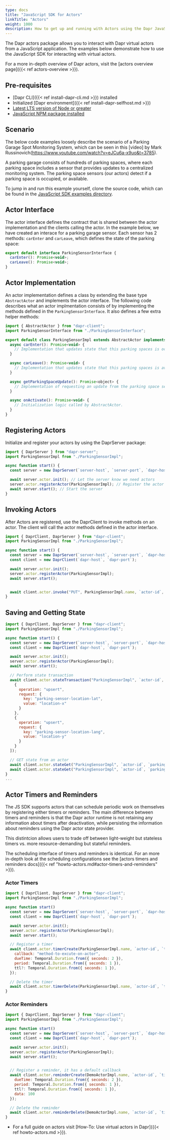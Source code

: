 ```yaml
---
type: docs
title: "JavaScript SDK for Actors"
linkTitle: "Actors"
weight: 1000
description: How to get up and running with Actors using the Dapr JavaScript SDK
---
```


The Dapr actors package allows you to interact with Dapr virtual actors from a JavaScript application. The examples below demonstrate how to use the JavaScript SDK for interacting with virtual actors.

For a more in-depth overview of Dapr actors, visit the [actors overview page]({{< ref actors-overview >}}).

## Pre-requisites
- [Dapr CLI]({{< ref install-dapr-cli.md >}}) installed
- Initialized [Dapr environment]({{< ref install-dapr-selfhost.md >}})
- [Latest LTS version of Node or greater](https://nodejs.org/en/)
- [JavaScript NPM package installed](https://www.npmjs.com/package/dapr-client)

## Scenario
The below code examples loosely describe the scenario of a Parking Garage Spot Monitoring System, which can be seen in this [video] by Mark Russinovich(https://www.youtube.com/watch?v=eJCu6a-x9uo&t=3785). 

A parking garage consists of hundreds of parking spaces, where each parking space includes a sensor that provides updates to a centralized monitoring system. The parking space sensors (our actors) detect if a parking space is occupied, or available.

To jump in and run this example yourself, clone the source code, which can be found in the [JavaScript SDK examples directory](https://github.com/dapr/js-sdk/tree/master/examples/http/actor-parking-sensor).

## Actor Interface 
The actor interface defines the contract that is shared between the actor implementation and the clients calling the actor. In the example below, we have created an interace for a parking garage sensor. Each sensor has 2 methods: `carEnter` and `carLeave`, which defines the state of the parking space:

```javascript
export default interface ParkingSensorInterface {
  carEnter(): Promise<void>;
  carLeave(): Promise<void>;
}
```

## Actor Implementation
An actor implementation defines a class by extending the base type `AbstractActor` and implements the actor interface. The following code describes what an actor implmentation consists of by implementing the methods defined in the `ParkingSensorInterface`. It also defines a few extra helper methods:

```javascript
import { AbstractActor } from "dapr-client";
import ParkingSensorInterface from "./ParkingSensorInterface";

export default class ParkingSensorImpl extends AbstractActor implements ParkingSensorInterface {
  async carEnter(): Promise<void> {
    // Implementation that updates state that this parking spaces is occupied.
  }

  async carLeave(): Promise<void> {
    // Implementation that updates state that this parking spaces is available.
  }

  async getParkingSpaceUpdate(): Promise<object> {
    // Implementation of requesting an update from the parking space sensor.
  }

  async onActivate(): Promise<void> {
    // Initialization logic called by AbstractActor.
  }
}
```

## Registering Actors
Initialize and register your actors by using the DaprServer package:

```javascript
import { DaprServer } from "dapr-server";
import ParkingSensorImpl from "./ParkingSensorImpl";

async function start() {
  const server = new DaprServer(`server-host`, `server-port`, `dapr-host`, `dapr-port`);

  await server.actor.init(); // Let the server know we need actors
  server.actor.registerActor(ParkingSensorImpl); // Register the actor
  await server.start(); // Start the server
}
```                                              

## Invoking Actors
After Actors are registered, use the DaprClient to invoke methods on an actor. The client will call the actor methods defined in the actor interface.

```javascript
import { DaprClient, DaprServer } from "dapr-client";
import ParkingSensorImpl from "./ParkingSensorImpl";

async function start() {
  const server = new DaprServer(`server-host`, `server-port`, `dapr-host`, `dapr-port`);
  const client = new DaprClient(`dapr-host`, `dapr-port`);

  await server.actor.init(); 
  server.actor.registerActor(ParkingSensorImpl); 
  await server.start();


  await client.actor.invoke("PUT", ParkingSensorImpl.name, `actor-id`, "carEnter"); // Invoke the ParkingSensor Actor by calling the carEnter function
}
```

## Saving and Getting State 

```javascript
import { DaprClient, DaprServer } from "dapr-client";
import ParkingSensorImpl from "./ParkingSensorImpl";

async function start() {
  const server = new DaprServer(`server-host`, `server-port`, `dapr-host`, `dapr-port`);
  const client = new DaprClient(`dapr-host`, `dapr-port`);

  await server.actor.init(); 
  server.actor.registerActor(ParkingSensorImpl); 
  await server.start();

  // Perform state transaction
  await client.actor.stateTransaction("ParkingSensorImpl", `actor-id`, [
    {
      operation: "upsert",
      request: {
        key: "parking-sensor-location-lat",
        value: "location-x"
      }
    },
    {
      operation: "upsert",
      request: {
        key: "parking-sensor-location-lang",
        value: "location-y"
      }
    }
  ]);

  // GET state from an actor
  await client.actor.stateGet("ParkingSensorImpl", `actor-id`, `parking-sensor-location-lat`)
  await client.actor.stateGet("ParkingSensorImpl", `actor-id`, `parking-sensor-location-lang`)
}
...
```

## Actor Timers and Reminders
The JS SDK supports actors that can schedule periodic work on themselves by registering either timers or reminders. The main difference between timers and reminders is that the Dapr actor runtime is not retaining any information about timers after deactivation, while persisting the information about reminders using the Dapr actor state provider.

This distintcion allows users to trade off between light-weight but stateless timers vs. more resource-demanding but stateful reminders.

The scheduling interface of timers and reminders is identical. For an more in-depth look at the scheduling configurations see the [actors timers and reminders docs]({{< ref "howto-actors.md#actor-timers-and-reminders" >}}).

### Actor Timers
```javascript
import { DaprClient, DaprServer } from "dapr-client";
import ParkingSensorImpl from "./ParkingSensorImpl";

async function start() 
  const server = new DaprServer(`server-host`, `server-port`, `dapr-host`, `dapr-port`);
  const client = new DaprClient(`dapr-host`, `dapr-port`);

  await server.actor.init(); 
  server.actor.registerActor(ParkingSensorImpl); 
  await server.start();

  // Register a timer
  await client.actor.timerCreate(ParkingSensorImpl.name, `actor-id`, `timer-id`, {
    callback: "method-to-excute-on-actor",
    dueTime: Temporal.Duration.from({ seconds: 2 }),
    period: Temporal.Duration.from({ seconds: 1 }),
    ttl?: Temporal.Duration.from({ seconds: 1 }),
  });

  // Delete the timer
  await client.actor.timerDelete(ParkingSensorImpl.name, `actor-id`, `timer-id`);
}
```

### Actor Reminders
```javascript
import { DaprClient, DaprServer } from "dapr-client";
import ParkingSensorImpl from "./ParkingSensorImpl";

async function start() 
  const server = new DaprServer(`server-host`, `server-port`, `dapr-host`, `dapr-port`);
  const client = new DaprClient(`dapr-host`, `dapr-port`);

  await server.actor.init(); 
  server.actor.registerActor(ParkingSensorImpl); 
  await server.start();


  // Register a reminder, it has a default callback
  await client.actor.reminderCreate(DemoActorImpl.name, `actor-id`, `timer-id`, {
    dueTime: Temporal.Duration.from({ seconds: 2 }),
    period: Temporal.Duration.from({ seconds: 1 }),
    ttl?: Temporal.Duration.from({ seconds: 1 }),
    data: 100
  });

  // Delete the reminder
  await client.actor.reminderDelete(DemoActorImpl.name, `actor-id`, `timer-id`);
}
```

- For a full guide on actors visit [How-To: Use virtual actors in Dapr]({{< ref howto-actors.md >}}).